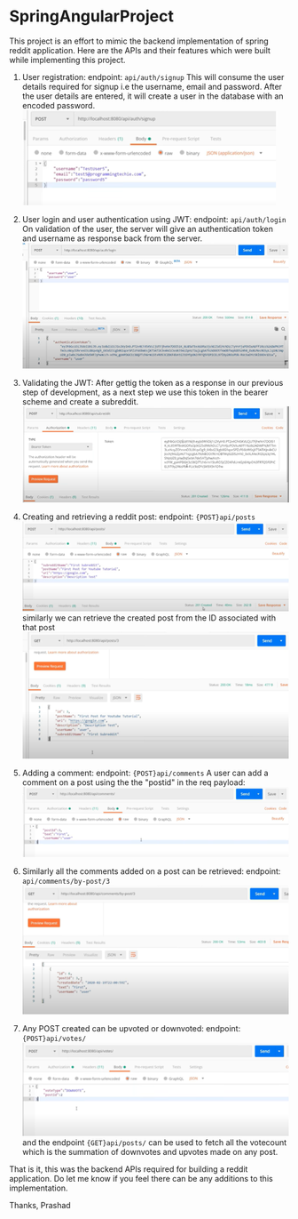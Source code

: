 # SpringAngularProject

This project is an effort to mimic the backend implementation of spring reddit application. Here are the APIs and their
features which were built while implementing this project.

1. User registration:
   endpoint: `api/auth/signup`
   This will consume the user details required for signup i.e the username, email and password. After the user details
   are entered, it will create a user in the database with an encoded password.
   ![img.png](img.png)

2. User login and user authentication using JWT:
   endpoint: `api/auth/login`
   On validation of the user, the server will give an authentication token and username as response back from 
   the server. 
   ![img_1.png](img_1.png)
   
3. Validating the JWT: 
   After gettig the token as a response in our previous step of development, as a next step we use this token
   in the bearer scheme and create a subreddit.
   ![img_2.png](img_2.png)
   
4. Creating and retrieving a reddit post: 
   endpoint: `{POST}api/posts`
   ![img_3.png](img_3.png)
   similarly we can retrieve the created post from the ID associated with that post
   ![img_4.png](img_4.png)
  
5. Adding a comment: 
   endpoint: `{POST}api/comments`
   A user can add a comment on a post using the the "postid" in the req payload: 
   ![img_5.png](img_5.png)
   
6. Similarly all the comments added on a post can be retrieved: 
   endpoint: `api/comments/by-post/3`
   ![img_6.png](img_6.png)
   
7. Any POST created can be upvoted or downvoted: 
   endpoint: `{POST}api/votes/`
   ![img_7.png](img_7.png)
   and the endpoint `{GET}api/posts/` can be used to fetch all the votecount which is the summation of downvotes
   and upvotes made on any post.
   
That is it, this was the backend APIs required for building a reddit application.
Do let me know if you feel there can be any additions to this implementation.

Thanks,
Prashad